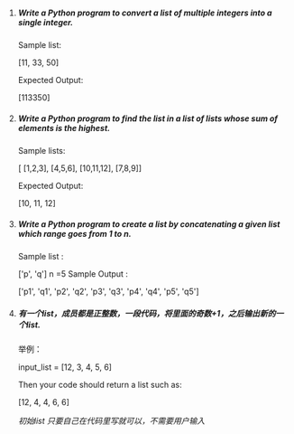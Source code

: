 1. ##### Write a Python program to convert a list of multiple integers into a single integer. 
   
   Sample list: 
   
   [11, 33, 50]
   
   Expected Output: 
   
   [113350] 



2. ##### Write a Python program to find the list in a list of lists whose sum of elements is the highest. 
   
   Sample lists:
   
   [ [1,2,3], [4,5,6], [10,11,12], [7,8,9]]
   
   Expected Output: 
   
   [10, 11, 12]  
   
3. ##### Write a Python program to create a list by concatenating a given list which range goes from 1 to n. 

   Sample list : 

   ['p', 'q']
   n =5
   Sample Output : 

   ['p1', 'q1', 'p2', 'q2', 'p3', 'q3', 'p4', 'q4', 'p5', 'q5']

4. ##### 有一个list，成员都是正整数，一段代码，将里面的奇数+1，之后输出新的一个list.

   举例：

   input_list = [12, 3, 4, 5, 6]

   Then your code should return a list such as:

   [12, 4, 4, 6, 6]

   *初始list 只要自己在代码里写就可以，不需要用户输入*




